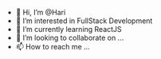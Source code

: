 - 👋 Hi, I’m @Hari
- 👀 I’m interested in FullStack Development
- 🌱 I’m currently learning ReactJS
- 💞️ I’m looking to collaborate on ...
- 📫 How to reach me ...

<!---
Harisk78/Harisk78 is a ✨ special ✨ repository because its `README.md` (this file) appears on your GitHub profile.
You can click the Preview link to take a look at your changes.
--->
